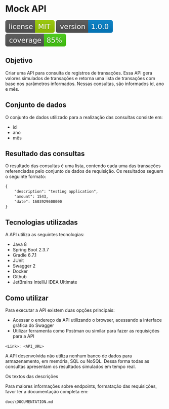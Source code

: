 # Mock API
![License](img/license.svg)
![Version](img/version.svg)
![Coverage](img/coverage.svg)
## Objetivo
Criar uma API para consulta de registros de transações. Essa API gera valores simulados de transações e retorna uma lista de transações com base nos parâmetros informados. Nessas consultas, são informados id, ano e mês.

## Conjunto de dados
O conjunto de dados utilizado para a realização das consultas consiste em:
 + id
 + ano
 + mês

## Resultado das consultas
O resultado das consultas é uma lista, contendo cada uma das transações referenciadas pelo conjunto de dados de requisição.
Os resultados seguem o seguinte formato:

    {
        "description": "testing application",
        "amount": 1543,
        "date": 1603929600000
    }
## Tecnologias utilizadas
A API utiliza as seguintes tecnologias:

 + Java 8
 + Spring Boot 2.3.7
 + Gradle 6.7.1
 + JUnit
 + Swagger 2
 + Docker
 + Github
 + JetBrains IntelliJ IDEA Ultimate

## Como utilizar
Para executar a API existem duas opções principais:
 + Acessar o endereço da API utilizando o browser, acessando a interface gráfica do Swagger
 + Utilizar ferramenta como Postman ou similar para fazer as requisições para a API

`<Link>: <API_URL>`

A API desenvolvida não utiliza nenhum banco de dados para armazenamento, em memória, SQL ou NoSQL.
Dessa forma todas as consultas apresentam os resultados simulados em tempo real.

Os textos das descrições

Para maiores informações sobre endpoints, formatação das requisições, favor ler a documentação completa em:

`docs\DOCUMENTATION.md`
